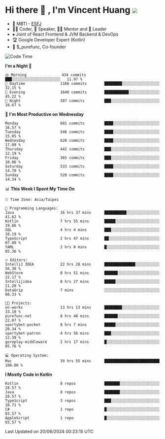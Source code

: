 # Hi there 👋 , I'm Vincent Huang ![](https://komarev.com/ghpvc/?username=Jian-Min-Huang)
- 👀 MBTI - [ESFJ](https://www.16personalities.com/esfj-personality)
- 👨‍💻 Coder, 🎤 Speaker, 👨‍🏫 Mentor and 🚀 Leader
- ♠️ Joint of React Frontend & JVM Backend & DevOps
- 🏆 Google Developer Expert (Kotlin)
- 💼 $_purefunc, Co-founder

<!--START_SECTION:waka-->
![Code Time](http://img.shields.io/badge/Code%20Time-3%2C927%20hrs%2033%20mins-blue)

**I'm a Night 🦉** 

```text
🌞 Morning                434 commits         ███░░░░░░░░░░░░░░░░░░░░░░   11.97 % 
🌆 Daytime                1166 commits        ████████░░░░░░░░░░░░░░░░░   32.15 % 
🌃 Evening                1640 commits        ███████████░░░░░░░░░░░░░░   45.22 % 
🌙 Night                  387 commits         ███░░░░░░░░░░░░░░░░░░░░░░   10.67 % 
```
📅 **I'm Most Productive on Wednesday** 

```text
Monday                   601 commits         ████░░░░░░░░░░░░░░░░░░░░░   16.57 % 
Tuesday                  546 commits         ████░░░░░░░░░░░░░░░░░░░░░   15.05 % 
Wednesday                620 commits         ████░░░░░░░░░░░░░░░░░░░░░   17.09 % 
Thursday                 442 commits         ███░░░░░░░░░░░░░░░░░░░░░░   12.19 % 
Friday                   365 commits         ███░░░░░░░░░░░░░░░░░░░░░░   10.06 % 
Saturday                 533 commits         ████░░░░░░░░░░░░░░░░░░░░░   14.70 % 
Sunday                   520 commits         ████░░░░░░░░░░░░░░░░░░░░░   14.34 % 
```


📊 **This Week I Spent My Time On** 

```text
🕑︎ Time Zone: Asia/Taipei

💬 Programming Languages: 
Java                     16 hrs 37 mins      ██████████░░░░░░░░░░░░░░░   41.62 % 
Kotlin                   7 hrs 55 mins       █████░░░░░░░░░░░░░░░░░░░░   19.86 % 
SQL                      4 hrs 4 mins        ███░░░░░░░░░░░░░░░░░░░░░░   10.19 % 
TypeScript               2 hrs 47 mins       ██░░░░░░░░░░░░░░░░░░░░░░░   07.00 % 
YAML                     2 hrs 8 mins        █░░░░░░░░░░░░░░░░░░░░░░░░   05.36 % 

🔥 Editors: 
IntelliJ IDEA            22 hrs 28 mins      ██████████████░░░░░░░░░░░   56.30 % 
WebStorm                 8 hrs 51 mins       ██████░░░░░░░░░░░░░░░░░░░   22.17 % 
Intellijidea             8 hrs 27 mins       █████░░░░░░░░░░░░░░░░░░░░   21.20 % 
DataGrip                 7 mins              ░░░░░░░░░░░░░░░░░░░░░░░░░   00.33 % 

🐱‍💻 Projects: 
on-works                 13 hrs 13 mins      ████████░░░░░░░░░░░░░░░░░   33.10 % 
purefunc-net             8 hrs 48 mins       ██████░░░░░░░░░░░░░░░░░░░   22.07 % 
sportybet-pocket         8 hrs 7 mins        █████░░░░░░░░░░░░░░░░░░░░   20.34 % 
sportybet-patron         4 hrs 56 mins       ███░░░░░░░░░░░░░░░░░░░░░░   12.39 % 
goreplay-middleware      2 hrs 17 mins       █░░░░░░░░░░░░░░░░░░░░░░░░   05.76 % 

💻 Operating System: 
Mac                      39 hrs 55 mins      █████████████████████████   100.00 % 
```

**I Mostly Code in Kotlin** 

```text
Kotlin                   8 repos             ███████░░░░░░░░░░░░░░░░░░   28.57 % 
Java                     8 repos             ███████░░░░░░░░░░░░░░░░░░   28.57 % 
TypeScript               3 repos             ███░░░░░░░░░░░░░░░░░░░░░░   10.71 % 
C#                       1 repo              █░░░░░░░░░░░░░░░░░░░░░░░░   03.57 % 
AppleScript              1 repo              █░░░░░░░░░░░░░░░░░░░░░░░░   03.57 % 
```




 Last Updated on 20/06/2024 00:23:15 UTC
<!--END_SECTION:waka-->
